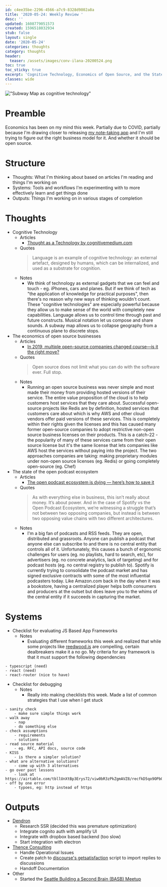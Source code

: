 ```yaml
---
id: c4ee35be-2296-4566-a7c9-8328d9802a8a
title: '2020-05-24: Weekly Review '
desc: ''
updated: 1608779051573
created: 1596518032934
stub: false
layout: single
date: '2020-05-24'
categories: thoughts
category: thoughts
header:
  teaser: /assets/images/conv-ilana-20200524.png
toc: true
toc_sticky: true
excerpt: 'Cognitive Technology, Economics of Open Source, and the State of Podcasting'
classes: wide
---
```


!["Subway Map as cognitive technology"](/assets/images/conv-ilana-20200524.png)

# Preamble

Economics has been on my mind this week. Partially due to COVID, partially because I'm drawing closer to releasing [my note-taking app](https://dendron.so/) and I'm still trying to figure out the right business model for it. And whether it should be open source. 

# Structure

- Thoughts: What I'm thinking about based on articles I'm reading and things I'm working on
- Systems: Tools and workflows I'm experimenting with to more effectively learn and get things done
- Outputs: Things I'm working on in various stages of completion

# Thoughts

- Cognitive Technology
  - Articles
    - [Thought as a Technology by cognitivemedium.com](http://cognitivemedium.com/tat/index.html)
  - Quotes
    > Language is an example of cognitive technology: an external artefact, designed by humans, which can be internalized, and used as a substrate for cognition.
  - Notes
    - We think of technology as external gadgets that we can feel and touch - eg. iPhones, cars and planes. But if we think of tech as "the application of knowledge for practical purposes", then there's no reason why new ways of thinking wouldn't count. These "cognitive technologies" are especially powerful because they allow us to make sense of the world with completely new capabilities. Language allows us to control time through past and future constructs. Musical notation let us compose and share sounds. A subway map allows us to collapse geography from a continuous plane to discrete stops.
- The economics of open source businesses
  - Articles
    - [In 2019, multiple open-source companies changed course—is it the right move?
](https://arstechnica.com/information-technology/2019/10/is-the-software-world-taking-too-much-from-the-open-source-community/)
  - Quotes
    > Open source does not limit what you can do with the software ever. Full stop. 
  - Notes
    - Running an open source business was never simple and most made their money from providing hosted versions of their service. The entire value proposition of the cloud is to help customers host services that they care about. Successful open-source projects like Redis are by definition, hosted services that customers care about which is why AWS and other cloud vendors offer paid versions of these services. This is completely within their rights given the licenses and this has caused many former open-source companies to adopt restrictive non-open source business licenses on their products. This is a catch-22 - the popularity of many of these services came from their open source license but it's the same license that lets companies like AWS host the services without paying into the project. The two approaches companies are taking: making proprietary modules under non-open source licenses (eg. Redis) or going completely open-source (eg. Chef)
- The state of the open podcast ecosystem
  - Articles
    - [The open podcast ecosystem is dying — here’s how to save it](https://divinations.substack.com/p/the-open-podcast-ecosystem-is-dying)
  - Quotes
    > As with everything else in business, this isn’t really about money. It’s about power. And in the case of Spotify vs the Open Podcast Ecosystem, we’re witnessing a struggle that’s not between two opposing companies, but instead is between two opposing value chains with two different architectures.
  - Notes
    - I'm a big fan of podcasts and RSS feeds. They are open, distributed and grassroots. Anyone can publish a podcast that anyone else can subscribe to and there is no central entity that controls all of it. Unfortunately, this causes a bunch of ergonomic challenges for users (eg. no playlists, hard to search, etc), for advertisers (eg. no concrete analytics, lack of targeting) and for podcast hosts (eg. no central registry to publish to). Spotify is currently trying to consolidate the podcast market and has signed exclusive contracts with some of the most influential podcasters today. Like Amazon.com back in the day when it was a bookstore, having a centralized player helps both consumers and producers at the outset but does leave you to the whims of the central entity if it succeeds in capturing the market. 


# Systems

- Checklist for evaluating JS Based App Frameworks
  - Notes
    - Evaluating different frameworks this week and realized that while some projects like [reedwood.js](https://redwoodjs.com/) are compelling, certain dealbreakers make it a no go. My criteria for any framework is that it must support the following dependencies

```
- typescript (need)
- react (need) 
- react-router (nice to have)
```

- Checklist for debugging
  - Notes
    - Really into making checklists this week. Made a list of common strategies that I use when I get stuck

```
- sanity check
    - make sure simple things work
- walk away
    - nap
    - do something else
- check assumptions
    - requirements
    - solutions
- read source material
    - eg. RFC, API docs, source code
- KISS
    - is there a simpler solution? 
- what are alternative solutions?
    - come up with 3 alternatives
- go over past lessons
    - look at https://airtable.com/tbllUnXtBp3Erys72/viw0bR3zPkZgmAVZ8/recfkD5qo9OPbOM6k
- off by one error
    - typoes, eg: http instead of https
```
# Outputs

- [Dendron](http://dendron.so/)
    - Research SSR (decided this was premature optimization)
    - Integrate cognito auth with amplify UI
    - Integrate with dropbox based backend (too slow)
    - Start integration with electron
- [Thence Consulting](https://thence.io/)
    - Handle Operational Issues
    - Create patch to [discourse's getsatisfaction](https://meta.discourse.org/t/migrating-from-getsatisfaction-to-discourse/56197) script to import replies to discussions
    - Handoff Documentation
- Other
    - Started the [Seattle Building a Second Brain (BASB) Meetup
](https://www.meetup.com/Seattle-BASB-Meetup/)
